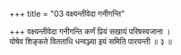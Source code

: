 +++
title = "03 वक्ष्यन्तीवेदा गनीगन्ति"

+++
वक्ष्यन्तीवेदा गनीगन्ति कर्णं प्रियं सखायं परिषस्वजाना ।  
योषेव शिङ्कते वितताधि धन्वञ्ज्या इयं समिति पारयन्ती ॥ ३ ॥